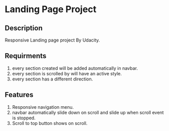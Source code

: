 # Landing Page Project

## Description

Responsive Landing page project By Udacity.

## Requirments

1. every section created will be added automatically in navbar.
2. every section is scrolled by will have an active style.
3. every section has a different direction.


## Features

1. Responsive navigation menu.
2. navbar automatically slide down on scroll and slide up when scroll event is stopped.
3. Scroll to top button shows on scroll. 

